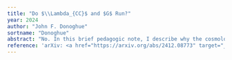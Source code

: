 ```yaml
---
title: "Do $\\Lambda_{CC}$ and $G$ Run?"
year: 2024
author: "John F. Donoghue"
sortname: "Donoghue"
abstract: "No. In this brief pedagogic note, I describe why the cosmological constant and Newton's constant are not running parameters in physical reactions."
reference: 'arXiv: <a href="https://arxiv.org/abs/2412.08773" target="_blank">2412.08773 [hep-th]</a>.'
---
```


